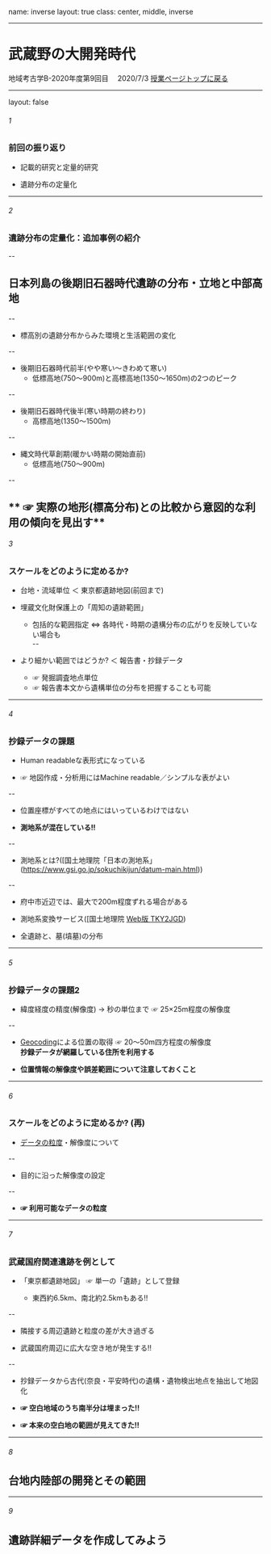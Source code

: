 name: inverse
layout: true
class: center, middle, inverse

---
# 武蔵野の大開発時代 
地域考古学B-2020年度第9回目　
2020/7/3
[授業ページトップに戻る](https://kotdijian.github.io/ChiikiKoukoB-2020/)

---
layout: false
###### 1
### 前回の振り返り

* 記載的研究と定量的研究

* 遺跡分布の定量化

---
###### 2
### 遺跡分布の定量化：追加事例の紹介  

--

## 日本列島の後期旧石器時代遺跡の分布・立地と中部高地  

--

* 標高別の遺跡分布からみた環境と生活範囲の変化  

--

* 後期旧石器時代前半(やや寒い～きわめて寒い)  
  * 低標高地(750～900m)と高標高地(1350～1650m)の2つのピーク

--

* 後期旧石器時代後半(寒い時期の終わり)  
  * 高標高地(1350～1500m)  

--

* 縄文時代草創期(暖かい時期の開始直前)  
  * 低標高地(750～900m)  

--

** ☞ 実際の地形(標高分布)との比較から意図的な利用の傾向を見出す**  
---
###### 3
### スケールをどのように定めるか? 

* 台地・流域単位 ＜ 東京都遺跡地図(前回まで)  

* 埋蔵文化財保護上の「周知の遺跡範囲」  
  * 包括的な範囲指定 ⇔ 各時代・時期の遺構分布の広がりを反映していない場合も  
--

* より細かい範囲ではどうか? ＜ 報告書・抄録データ  
  * ☞ 発掘調査地点単位
  * ☞ 報告書本文から遺構単位の分布を把握することも可能  

---
###### 4
### 抄録データの課題  

* Human readableな表形式になっている  

* ☞ 地図作成・分析用にはMachine readable／シンプルな表がよい  

--

* 位置座標がすべての地点にはいっているわけではない  

* **測地系が混在している!!**  

--

* 測地系とは?([国土地理院「日本の測地系」(https://www.gsi.go.jp/sokuchikijun/datum-main.html))  

--

* 府中市近辺では、最大で200m程度ずれる場合がある  

* 測地系変換サービス([国土地理院 [Web版 TKY2JGD](https://vldb.gsi.go.jp/sokuchi/surveycalc/tky2jgd/main.html))  

* 全遺跡と、墓(墳墓)の分布  

---
###### 5
### 抄録データの課題2

* 緯度経度の精度(解像度) → 秒の単位まで ☞ 25×25m程度の解像度  

--

* [Geocoding](https://www.geocoding.jp/)による位置の取得 ☞ 20～50m四方程度の解像度  
  **抄録データが網羅している住所を利用する**  

* **位置情報の解像度や誤差範囲について注意しておくこと**  

---
###### 6
### スケールをどのように定めるか? (再)  

* [データの粒度](https://cor.tokyo/terminology/123/)・解像度について  

--

* 目的に沿った解像度の設定  

--

* **☞ 利用可能なデータの粒度**  

---
###### 7
### 武蔵国府関連遺跡を例として  

* 「東京都遺跡地図」 ☞ 単一の「遺跡」として登録

  * 東西約6.5km、南北約2.5kmもある!!
  
--

* 隣接する周辺遺跡と粒度の差が大き過ぎる  

 * 武蔵国府周辺に広大な空き地が発生する!!
 
--

* 抄録データから古代(奈良・平安時代)の遺構・遺物検出地点を抽出して地図化  

 * **☞ 空白地域のうち南半分は埋まった!!**  

 * **☞ 本来の空白地の範囲が見えてきた!!**  

---
###### 8
## 台地内陸部の開発とその範囲  

---
###### 9
## 遺跡詳細データを作成してみよう  